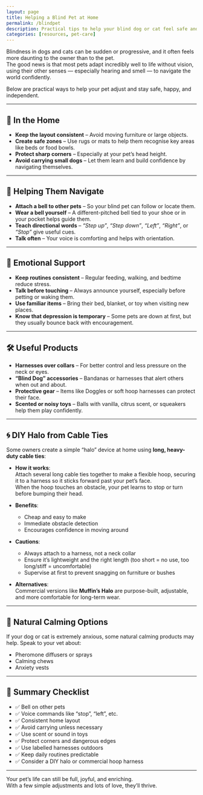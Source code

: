 ```yaml
---
layout: page
title: Helping a Blind Pet at Home
permalink: /blindpet
description: Practical tips to help your blind dog or cat feel safe and confident at home.
categories: [resources, pet-care]
---
```


Blindness in dogs and cats can be sudden or progressive, and it often feels more daunting to the owner than to the pet.  
The good news is that most pets adapt incredibly well to life without vision, using their other senses — especially hearing and smell — to navigate the world confidently.

Below are practical ways to help your pet adjust and stay safe, happy, and independent.

---

## 🏡 In the Home

- **Keep the layout consistent** – Avoid moving furniture or large objects.
- **Create safe zones** – Use rugs or mats to help them recognise key areas like beds or food bowls.
- **Protect sharp corners** – Especially at your pet’s head height.
- **Avoid carrying small dogs** – Let them learn and build confidence by navigating themselves.

---

## 👣 Helping Them Navigate

- **Attach a bell to other pets** – So your blind pet can follow or locate them.
- **Wear a bell yourself** – A different-pitched bell tied to your shoe or in your pocket helps guide them.
- **Teach directional words** – _“Step up”_, _“Step down”_, _“Left”_, _“Right”_, or _“Stop”_ give useful cues.
- **Talk often** – Your voice is comforting and helps with orientation.

---

## 🧠 Emotional Support

- **Keep routines consistent** – Regular feeding, walking, and bedtime reduce stress.
- **Talk before touching** – Always announce yourself, especially before petting or waking them.
- **Use familiar items** – Bring their bed, blanket, or toy when visiting new places.
- **Know that depression is temporary** – Some pets are down at first, but they usually bounce back with encouragement.

---

## 🛠️ Useful Products

- **Harnesses over collars** – For better control and less pressure on the neck or eyes.
- **“Blind Dog” accessories** – Bandanas or harnesses that alert others when out and about.
- **Protective gear** – Items like Doggles or soft hoop harnesses can protect their face.
- **Scented or noisy toys** – Balls with vanilla, citrus scent, or squeakers help them play confidently.

---

## 🌀 DIY Halo from Cable Ties

Some owners create a simple “halo” device at home using **long, heavy-duty cable ties**:

- **How it works**:  
  Attach several long cable ties together to make a flexible hoop, securing it to a harness so it sticks forward past your pet’s face.  
  When the hoop touches an obstacle, your pet learns to stop or turn before bumping their head.

- **Benefits**:  
  - Cheap and easy to make  
  - Immediate obstacle detection  
  - Encourages confidence in moving around

- **Cautions**:  
  - Always attach to a harness, not a neck collar  
  - Ensure it’s lightweight and the right length (too short = no use, too long/stiff = uncomfortable)  
  - Supervise at first to prevent snagging on furniture or bushes

- **Alternatives**:  
  Commercial versions like **Muffin’s Halo** are purpose-built, adjustable, and more comfortable for long-term wear.

---

## 🌿 Natural Calming Options

If your dog or cat is extremely anxious, some natural calming products may help. Speak to your vet about:
- Pheromone diffusers or sprays
- Calming chews
- Anxiety vests

---

## 🧾 Summary Checklist

- ✅ Bell on other pets  
- ✅ Voice commands like “stop”, “left”, etc.  
- ✅ Consistent home layout  
- ✅ Avoid carrying unless necessary  
- ✅ Use scent or sound in toys  
- ✅ Protect corners and dangerous edges  
- ✅ Use labelled harnesses outdoors  
- ✅ Keep daily routines predictable  
- ✅ Consider a DIY halo or commercial hoop harness  

---

Your pet’s life can still be full, joyful, and enriching.  
With a few simple adjustments and lots of love, they’ll thrive.


